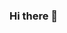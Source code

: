 ### Hi there 👋

<!--
[![Top Langs](https://github-readme-stats.vercel.app/api/top-langs/?username=ronbonnke)](https://github.com/ronbonnke/github-readme-stats)  

[![GitHub Streak](https://streak-stats.demolab.com/?user=STEPHEN5576)](https://git.io/streak-stats)

![STEPHEN5576's GitHub stats](https://github-readme-stats.vercel.app/api?username=STEPHEN5576&show_icons=true&theme=dark) --!>

<!--
**STEPHEN5576/STEPHEN5576** is a ✨ _special_ ✨ repository because its `README.md` (this file) appears on your GitHub profile.

Here are some ideas to get you started:

- 🔭 I’m currently working on ...
- 🌱 I’m currently learning ...
- 👯 I’m looking to collaborate on ...
- 🤔 I’m looking for help with ...
- 💬 Ask me about ...
- 📫 How to reach me: ...
- 😄 Pronouns: ...
- ⚡ Fun fact: ...
-->
